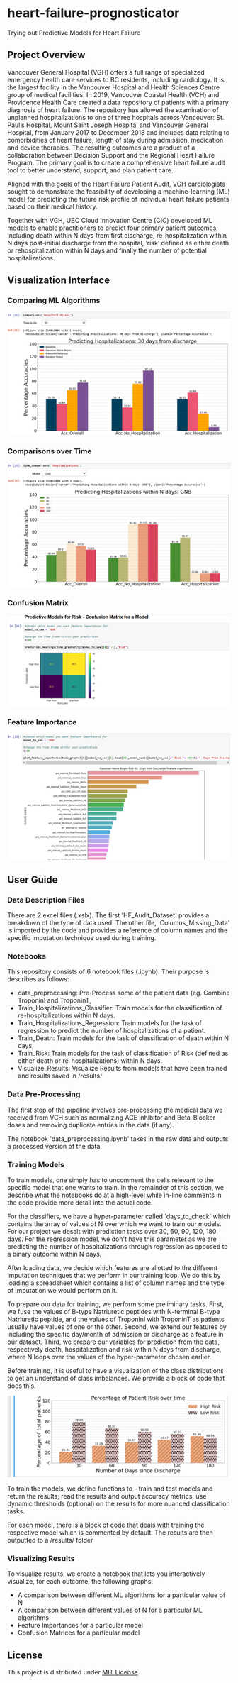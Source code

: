 # heart-failure-prognosticator
Trying out Predictive Models for Heart Failure

## Project Overview
Vancouver General Hospital (VGH) offers a full range of specialized emergency health care services to BC residents, including cardiology. It is the largest facility in the Vancouver Hospital and Health Sciences Centre group of medical facilities.  In 2019, Vancouver Coastal Health (VCH) and Providence Health Care created a data repository of patients with a primary diagnosis of heart failure. The repository has allowed the examination of unplanned hospitalizations to one of three hospitals across Vancouver: St. Paul’s Hospital, Mount Saint Joseph Hospital and Vancouver General Hospital, from January 2017 to December 2018 and includes data relating to comorbidities of heart failure, length of stay during admission, medication and device therapies. The resulting outcomes are a product of a collaboration between Decision Support and the Regional Heart Failure Program. The primary goal is to create a comprehensive heart failure audit tool to better understand, support, and plan patient care.

Aligned with the goals of the Heart Failure Patient Audit, VGH cardiologists sought to demonstrate the feasibility of developing a machine-learning (ML) model for predicting the future risk profile of individual heart failure patients based on their medical history.

Together with VGH, UBC Cloud Innovation Centre (CIC) developed ML models to enable practitioners to predict four primary patient outcomes, including death within N days from first discharge, re-hospitalization within N days post-initial discharge from the hospital, ‘risk’ defined as either death or rehospitalization within N days and finally the number of potential hospitalizations.

## Visualization Interface

### Comparing ML Algorithms

![Comparing Models](images/comparisons.png)

### Comparisons over Time

![Comparisons over time](images/comparisons2.png)

### Confusion Matrix

![Confusion Matrix](images/confusion.png)

### Feature Importance

![Feature Importance](images/feature_importance.png)

## User Guide

### Data Description Files
There are 2 excel files (.xslx). The first 'HF_Audit_Dataset' provides a breakdown of the type of data used. The other file, 'Columns_Missing_Data' is imported by the code and provides a reference of column names and the specific imputation technique used during training.

### Notebooks
This repository consists of 6 notebook files (.ipynb). Their purpose is describes as follows:

* data_preprocessing: Pre-Process some of the patient data (eg. Combine TroponinI and TroponinT,
* Train_Hospitalizations_Classifier: Train models for the classification of re-hospitalizations within N days.
* Train_Hospitalizations_Regression: Train models for the task of regression to predict the number of hospitalizations of a patient.
* Train_Death: Train models for the task of classification of death within N days.
* Train_Risk: Train models for the task of classification of Risk (defined as either death or re-hospitalizations) within N days.
* Visualize_Results: Visualize Results from models that have been trained and results saved in /results/


### Data Pre-Processing
The first step of the pipeline involves pre-processing the medical data we received from VCH such as normalizing ACE inhibitor and Beta-Blocker doses and removing duplicate entries in the data (if any).

The notebook 'data_preprocessing.ipynb' takes in the raw data and outputs a processed version of the data.

### Training Models
To train models, one simply has to uncomment the cells relevant to the specific model that one wants to train. In the remainder of this section, we describe what the notebooks do at a high-level while in-line comments in the code provide more detail into the actual code.

For the classifiers, we have a hyper-parameter called 'days_to_check' which contains the array of values of N over which we want to train our models. For our project we desalt with prediction tasks over 30, 60, 90, 120, 180 days. For the regression model, we don't have this parameter as we are predicting the number of hospitalizations through regression as opposed to a binary outcome within N days.

After loading data, we decide which features are allotted to the different imputation techniques that we perform in our training loop.
We do this by loading a spreadsheet which contains a list of column names and the type of imputation we would perform on it.

To prepare our data for training, we perform some preliminary tasks. First, we fuse the values of B-type Natriuretic peptides with N-terminal B-type Natriuretic peptide, and the values of TroponinI with TroponinT as patients usually have values of one or the other.
Second, we extend our features by including the specific day/month of admission or discharge as a feature in our dataset.
Third, we prepare our variables for prediction from the data, respectively death, hospitalization and risk within N days from discharge, where N loops over the values of the hyper-parameter chosen earlier.

Before training, it is useful to have a visualization of the class distributions to get an understand of class imbalances. We provide a block of code that does this.

![Viewing Class Distributions](images/class-distributions.png)

To train the models, we define functions to - train and test models and return the results; read the results and output accuracy metrics; use dynamic thresholds (optional) on the results for more nuanced classification tasks.

For each model, there is a block of code that deals with training the respective model which is commented by default.
The results are then outputted to a /results/ folder

### Visualizing Results
To visualize results, we create a notebook that lets you interactively visualize, for each outcome, the following graphs:

* A comparison between different ML algorithms for a particular value of N
* A comparison between different values of N for a particular ML algorithms
* Feature Importances for a particular model
* Confusion Matrices for a particular model

## License

This project is distributed under [MIT License](https://github.com/UBC-CIC/Sea-Around-Us/blob/main/LICENSE).
